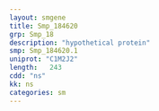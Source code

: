 ```yaml
---
layout: smgene
title: Smp_184620
grp: Smp_18
description: "hypothetical protein"
smp: Smp_184620.1
uniprot: "C1M2J2"
length:   243
cdd: "ns"
kk: ns
categories: sm
---
```

